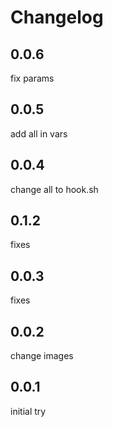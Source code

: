 # Changelog

## 0.0.6
fix params

## 0.0.5
add all in vars

## 0.0.4
change all to hook.sh

## 0.1.2
fixes

## 0.0.3
fixes

## 0.0.2
change images

## 0.0.1
initial try